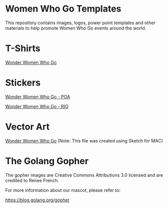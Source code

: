 # Women Who Go Templates

This repository contains images, logos, power point templates and other materials to help promote Women Who Go events around the world.

# T-Shirts

[Wonder Women Who Go](./wwwg2017_tshirt/)

# Stickers

[Wonder Women Who Go - POA](./stickers/wwg_sticker_poa.png)

[Wonder Women Who Go - RIO](./stickers/wwg_sticker_rio.png)

# Vector Art

[Wonder Women Who Go](./stickers/wwg_sticker.sketch) (Note: This file was created using Sketch for MAC)

# The Golang Gopher

The gopher images are Creative Commons Attributions 3.0 licensed and are credited to Renee French.

For more information about our mascot, please refer to:

https://blog.golang.org/gopher
